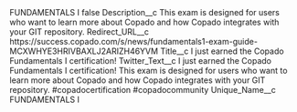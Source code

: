 <?xml version="1.0" encoding="UTF-8"?>
<CustomMetadata xmlns="http://soap.sforce.com/2006/04/metadata" xmlns:xsi="http://www.w3.org/2001/XMLSchema-instance" xmlns:xsd="http://www.w3.org/2001/XMLSchema">
    <label>FUNDAMENTALS I</label>
    <protected>false</protected>
    <values>
        <field>Description__c</field>
        <value xsi:type="xsd:string">This exam is designed for users who want to learn more about Copado and how Copado integrates with your GIT repository.</value>
    </values>
    <values>
        <field>Redirect_URL__c</field>
        <value xsi:type="xsd:string">https://success.copado.com/s/news/fundamentals1-exam-guide-MCXWHYE3HRIVBAXLJ2ARIZH46YVM</value>
    </values>
    <values>
        <field>Title__c</field>
        <value xsi:type="xsd:string">I just earned the Copado Fundamentals I certification!</value>
    </values>
    <values>
        <field>Twitter_Text__c</field>
        <value xsi:type="xsd:string">I just earned the Copado Fundamentals I certification! This exam is designed for users who want to learn more about Copado and how Copado integrates with your GIT repository.  #copadocertification #copadocommunity</value>
    </values>
    <values>
        <field>Unique_Name__c</field>
        <value xsi:type="xsd:string">FUNDAMENTALS I</value>
    </values>
</CustomMetadata>
